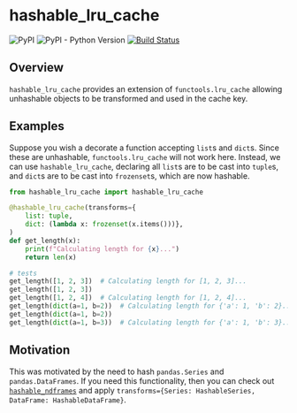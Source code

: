 # hashable_lru_cache
![PyPI](https://img.shields.io/pypi/v/hashable_lru_cache)
![PyPI - Python Version](https://img.shields.io/pypi/pyversions/hashable_lru_cache)
[![Build Status](https://dev.azure.com/baoweiur521/baoweiur521/_apis/build/status/baowei521.hashable_lru_cache?branchName=master)](https://dev.azure.com/baoweiur521/baoweiur521/_build/latest?definitionId=5&branchName=master)

## Overview
`hashable_lru_cache` provides an extension of `functools.lru_cache` allowing unhashable objects to be transformed and used in the cache key.

## Examples

Suppose you wish a decorate a function accepting `list`s and `dict`s. Since these are unhashable, `functools.lru_cache` will not work here. Instead, we can use `hashable_lru_cache`, declaring all `list`s are to be cast into `tuple`s, and `dict`s are to be cast into `frozenset`s, which are now hashable.

```python
from hashable_lru_cache import hashable_lru_cache

@hashable_lru_cache(transforms={
    list: tuple,
    dict: (lambda x: frozenset(x.items()))},
)
def get_length(x):
    print(f"Calculating length for {x}...")
    return len(x)

# tests
get_length([1, 2, 3])  # Calculating length for [1, 2, 3]...
get_length([1, 2, 3])
get_length([1, 2, 4])  # Calculating length for [1, 2, 4]...
get_length(dict(a=1, b=2))  # Calculating length for {'a': 1, 'b': 2}...
get_length(dict(a=1, b=2))
get_length(dict(a=1, b=3))  # Calculating length for {'a': 1, 'b': 3}...
```

## Motivation

This was motivated by the need to hash `pandas.Series` and `pandas.DataFrames`. If you need this functionality, then you can check out [`hashable_ndframes`](https://github.com/baowei521/hashable_ndframes) and apply `transforms={Series: HashableSeries, DataFrame: HashableDataFrame}`.
